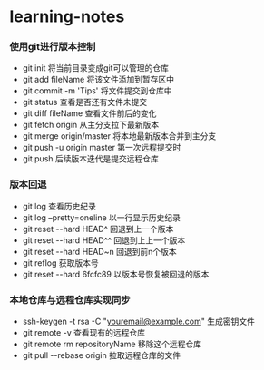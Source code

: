 # learning-notes
### 使用git进行版本控制

- git init                     将当前目录变成git可以管理的仓库
- git add fileName             将该文件添加到暂存区中
- git commit -m 'Tips'         将文件提交到仓库中
- git status                   查看是否还有文件未提交
- git diff fileName            查看文件前后的变化
- git fetch origin             从主分支拉下最新版本
- git merge origin/master      将本地最新版本合并到主分支
- git push -u origin master    第一次远程提交时
- git push                     后续版本迭代是提交远程仓库
### 版本回退

- git log                      查看历史纪录
- git log –pretty=oneline      以一行显示历史纪录
- git reset  --hard HEAD^      回退到上一个版本
- git reset  --hard HEAD^^     回退到上上一个版本
- git reset  --hard HEAD~n     回退到前n个版本
- git reflog                   获取版本号
- git reset  --hard 6fcfc89    以版本号恢复被回退的版本
### 本地仓库与远程仓库实现同步

- ssh-keygen -t rsa -C "youremail@example.com"    生成密钥文件
- git remote -v                                   查看现有的远程仓库
- git remote rm repositoryName                    移除这个远程仓库
- git pull --rebase origin                        拉取远程仓库的文件

